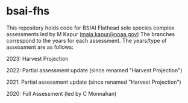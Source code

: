 # bsai-fhs

This repository holds code for BS/AI Flathead sole species complex assessments led by M Kapur (maia.kapur@noaa.gov)
The branches correspond to the years for each assessment. The years/type of assessment are as follows:

2023: Harvest Projection 

2022: Partial assessment update (since renamed "Harvest Projection")

2021: Partial assessment update (since renamed "Harvest Projection")

2020: Full Assessment (led by C Monnahan)



